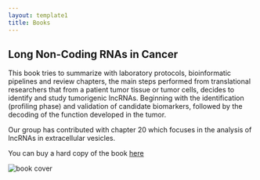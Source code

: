 ```yaml
---
layout: template1
title: Books
---
```


## Long Non-Coding RNAs in Cancer

This book tries to summarize with laboratory protocols, bioinformatic pipelines and review chapters, the main steps performed from translational researchers that from a patient tumor tissue or tumor cells, decides to identify and study tumorigenic lncRNAs. Beginning with the identification (profiling phase) and validation of candidate biomarkers, followed by the decoding of the function developed in the tumor. 

Our group has contributed with chapter 20 which focuses in the analysis of lncRNAs in extracellular vesicles.

You can buy a hard copy of the book [here](https://www.springer.com/gp/book/9781071615805)

![book cover]({{site.base.url}}/assets/img/lncRNA_book_Springer.png)


